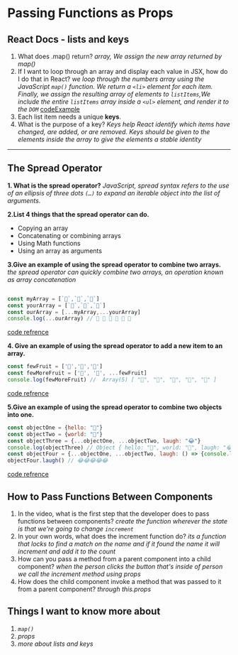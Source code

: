 # Passing Functions as Props

## React Docs - lists and keys

1. What does .map() return?
*array, We assign the new array returned by map()*
2. If I want to loop through an array and display each value in JSX, how do I do that in React?
*we loop through the numbers array using the JavaScript `map()` function. We return a `<li>` element for each item. Finally, we assign the resulting array of elements to `listItems`,We include the entire `listItems` array inside a `<ul>` element, and render it to the `DOM`*
[codeExample](https://codepen.io/gaearon/pen/GjPyQr?editors=0011)
3. Each list item needs a unique __keys__.
4. What is the purpose of a key?
*Keys help React identify which items have changed, are added, or are removed. Keys should be given to the elements inside the array to give the elements a stable identity*  

----------------

## The Spread Operator

**1. What is the spread operator?**
*JavaScript, spread syntax refers to the use of an ellipsis of three dots `(…)` to expand an iterable object into the list of arguments.*

**2.List 4 things that the spread operator can do.**

- Copying an array
- Concatenating or combining arrays
- Using Math functions
- Using an array as arguments

**3.Give an example of using the spread operator to combine two arrays.**
*the spread operator can quickly combine two arrays, an operation known as array concatenation*

``` javascript

const myArray = [`🤪`,`🐻`,`🎌`]
const yourArray = [`🙂`,`🤗`,`🤩`]
const ourArray = [...myArray,...yourArray]
console.log(...ourArray) // 🤪 🐻 🎌 🙂 🤗 🤩
```

[code refrence](https://medium.com/coding-at-dawn/how-to-use-the-spread-operator-in-javascript-b9e4a8b06fab)

**4. Give an example of using the spread operator to add a new item to an array.**

``` javascript
const fewFruit = ['🍏','🍊','🍌']
const fewMoreFruit = ['🍉', '🍍', ...fewFruit]
console.log(fewMoreFruit) //  Array(5) [ "🍉", "🍍", "🍏", "🍊", "🍌" ]
```

[code refrence](https://medium.com/coding-at-dawn/how-to-use-the-spread-operator-in-javascript-b9e4a8b06fab)

**5.Give an example of using the spread operator to combine two objects into one.**

``` javascript
const objectOne = {hello: "🤪"}
const objectTwo = {world: "🐻"}
const objectThree = {...objectOne, ...objectTwo, laugh: "😂"}
console.log(objectThree) // Object { hello: "🤪", world: "🐻", laugh: "😂" }
const objectFour = {...objectOne, ...objectTwo, laugh: () => {console.log("😂".repeat(5))}}
objectFour.laugh() // 😂😂😂😂😂
```

[code refrence](https://medium.com/coding-at-dawn/how-to-use-the-spread-operator-in-javascript-b9e4a8b06fab)

## How to Pass Functions Between Components

1. In the video, what is the first step that the developer does to pass functions between components?
*create the function wherever the state is that we're going to change `increment`*
2. In your own words, what does the increment function do?
*its a function that locks to find a match on the name and if it found the name it will increment and add it to the count*
3. How can you pass a method from a parent component into a child component?
*when the person clicks the button that's inside of person we call the increment method using props*
4. How does the child component invoke a method that was passed to it from a parent component?
*through this.props*

## Things I want to know more about

1. *`map()`*
2. *props*
3. *more about lists and keys*
